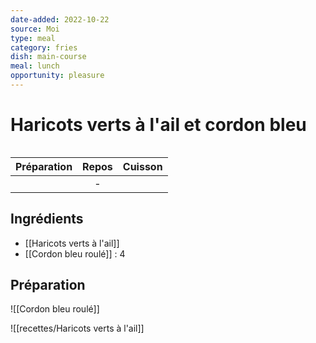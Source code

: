 ```yaml
---
date-added: 2022-10-22
source: Moi
type: meal
category: fries
dish: main-course
meal: lunch
opportunity: pleasure
---
```


# Haricots verts à l'ail et cordon bleu

![]()

| Préparation | Repos | Cuisson |
|:-----------:|:-----:|:-------:|
|             |   -   |         |

## Ingrédients

- [[Haricots verts à l'ail]]
- [[Cordon bleu roulé]] : 4

## Préparation

![[Cordon bleu roulé]]

![[recettes/Haricots verts à l'ail]]